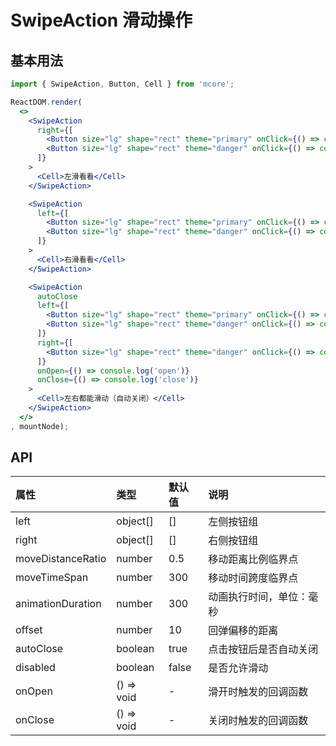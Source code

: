 # SwipeAction 滑动操作



## 基本用法
```jsx
import { SwipeAction, Button, Cell } from 'mcore';

ReactDOM.render(
  <>
    <SwipeAction
      right={[
        <Button size="lg" shape="rect" theme="primary" onClick={() => console.log('右按钮1')}>右按钮1</Button>,
        <Button size="lg" shape="rect" theme="danger" onClick={() => console.log('右按钮2')}>右按钮2</Button>,
      ]}
    >
      <Cell>左滑看看</Cell>
    </SwipeAction>

    <SwipeAction
      left={[
        <Button size="lg" shape="rect" theme="primary" onClick={() => console.log('左按钮1')}>左按钮1</Button>,
        <Button size="lg" shape="rect" theme="danger" onClick={() => console.log('左按钮2')}>左按钮2</Button>,
      ]}
    >
      <Cell>右滑看看</Cell>
    </SwipeAction>

    <SwipeAction
      autoClose
      left={[
        <Button size="lg" shape="rect" theme="primary" onClick={() => console.log('左按钮1')}>左按钮1</Button>,
        <Button size="lg" shape="rect" theme="danger" onClick={() => console.log('左按钮2')}>左按钮2</Button>,
      ]}
      right={[
        <Button size="lg" shape="rect" theme="danger" onClick={() => console.log('右按钮1')}>右按钮2</Button>,
      ]}
      onOpen={() => console.log('open')}
      onClose={() => console.log('close')}
    >
      <Cell>左右都能滑动（自动关闭）</Cell>
    </SwipeAction>
  </>
, mountNode);
```



## API

| 属性 | 类型 | 默认值 | 说明 |
| :--- | :--- | :--- | :--- |
| left | object[] | [] | 左侧按钮组 |
| right | object[] | [] | 右侧按钮组 |
| moveDistanceRatio | number | 0.5 | 移动距离比例临界点 |
| moveTimeSpan | number | 300 | 移动时间跨度临界点 |
| animationDuration | number | 300 | 动画执行时间，单位：毫秒 |
| offset | number | 10 | 回弹偏移的距离 |
| autoClose | boolean | true | 点击按钮后是否自动关闭 | 
| disabled | boolean | false | 是否允许滑动 |
| onOpen | () => void | - | 滑开时触发的回调函数 |
| onClose | () => void | - | 关闭时触发的回调函数 |
